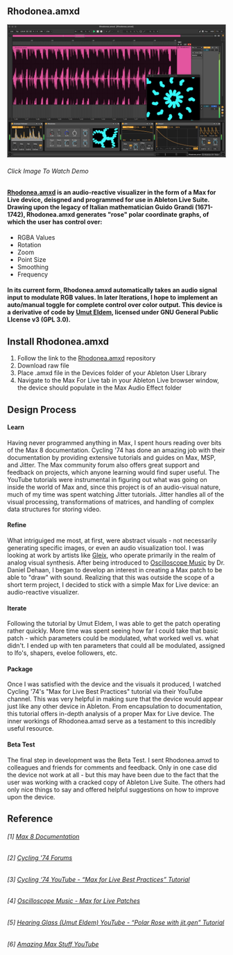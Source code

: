 ## Rhodonea.amxd
[![Rhodonea.amxd](https://github.com/noelalejandro/Max/blob/main/assets/Rhodonea.amxd.png)](https://youtu.be/5eo9lXczmhk)
###### Click Image To Watch Demo

#### [Rhodonea.amxd](https://github.com/noelalejandro/Max/blob/main/Rhodonea/Rhodonea.amxd) is an audio-reactive visualizer in the form of a Max for Live device, deisgned and programmed for use in Ableton Live Suite. Drawing upon the legacy of Italian mathematician Guido Grandi (1671-1742), Rhodonea.amxd generates "rose" polar coordinate graphs, of which the user has control over:
- RGBA Values
- Rotation
- Zoom
- Point Size
- Smoothing
- Frequency

#### In its current form, Rhodonea.amxd automatically takes an audio signal input to modulate RGB values. In later Iterations, I hope to implement an auto/manual toggle for complete control over color output. This device is a derivative of code by [Umut Eldem](https://github.com/umutreldem/hearing-glass/tree/main/tutorials), licensed under GNU General Public LIcense v3 (GPL 3.0).

## Install Rhodonea.amxd

1. Follow the link to the [Rhodonea.amxd](https://github.com/noelalejandro/Max/blob/main/Rhodonea/Rhodonea.amxd) repository
2. Download raw file
3. Place .amxd file in the Devices folder of your Ableton User Library
4. Navigate to the Max For Live tab in your Ableton Live browser window, the device should populate in the Max Audio Effect folder

## Design Process
#### Learn
Having never programmed anything in Max, I spent hours reading over bits of the Max 8 documentation. Cycling '74 has done an amazing job with their documentation by providing extensive tutorials and guides on Max, MSP, and Jitter. The Max community forum also offers great support and feedback on projects, which anyone learning would find super useful. The YouTube tutorials were instrumental in figuring out what was going on inside the world of Max and, since this project is of an audio-visual nature, much of my time was spent watching Jitter tutorials. Jitter handles all of the visual processing, transformations of matrices, and handling of complex data structures for storing video. 
#### Refine
What intriguiged me most, at first, were abstract visuals - not necessarily generating specific images, or even an audio visualization tool. I was looking at work by artists like [Gleix](http://gleix.net/visualdevices), who operate primarily in the realm of analog visual synthesis. After being introduced to [Oscilloscope Music](https://oscilloscopemusic.com/maxforlive.php) by Dr. Daniel Dehaan, I began to develop an interest in creating a Max patch to be able to "draw" with sound. Realizing that this was outside the scope of a short term project, I decided to stick with a simple Max for Live device: an audio-reactive visualizer.
#### Iterate
Following the tutorial by Umut Eldem, I was able to get the patch operating rather quickly. More time was spent seeing how far I could take that basic patch - which parameters could be modulated, what worked well vs. what didn't. I ended up with ten parameters that could all be modulated, assigned to lfo's, shapers, eveloe followers, etc.
#### Package
Once I was satisfied with the device and the visuals it produced, I watched Cycling '74's "Max for Live Best Practices" tutorial via their YouTube channel. This was very helpful in making sure that the device would appear just like any other device in Ableton. From encapsulation to documentation, this tutorial offers in-depth analysis of a proper Max for Live device. The inner workings of Rhodonea.amxd serve as a testament to this incredibly useful resource.
#### Beta Test
The final step in development was the Beta Test. I sent Rhodonea.amxd to colleagues and friends for comments and feedback. Only in one case did the device not work at all - but this may have been due to the fact that the user was working with a cracked copy of Ableton Live Suite. The others had only nice things to say and offered helpful suggestions on how to improve upon the device.


## Reference
###### [1] [Max 8 Documentation](https://docs.cycling74.com/max8)
###### [2] [Cycling '74 Forums](https://cycling74.com/forums/page/1)
###### [3] [Cycling ‘74 YouTube - “Max for Live Best Practices” Tutorial](https://youtu.be/7mk4JMBVDZ4)
###### [4] [Oscilloscope Music - Max for Live Patches](https://oscilloscopemusic.com/maxforlive.php)
###### [5] [Hearing Glass (Umut Eldem) YouTube - “Polar Rose with jit.gen” Tutorial](https://youtu.be/PDrfcPgnhSA)
###### [6] [Amazing Max Stuff YouTube](https://www.youtube.com/c/AmazingMaxStuff)

